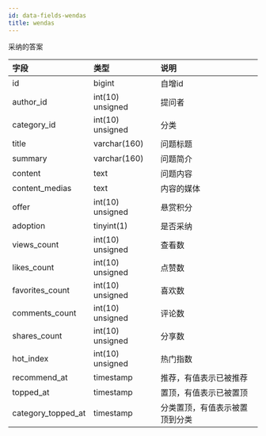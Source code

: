 ```yaml
---
id: data-fields-wendas
title: wendas
---
```


采纳的答案

| 字段 | 类型 | 说明 |
| :- | :- | :- |
| id | bigint | 自增id |
| author_id | int(10) unsigned | 提问者 |
| category_id | int(10) unsigned | 分类 |
| title | varchar(160) | 问题标题 |
| summary | varchar(160) | 问题简介 |
| content | text | 问题内容 |
| content_medias | text | 内容的媒体 |
| offer | int(10) unsigned | 悬赏积分 |
| adoption | tinyint(1) | 是否采纳 |
| views_count | int(10) unsigned | 查看数 |
| likes_count | int(10) unsigned | 点赞数 |
| favorites_count | int(10) unsigned | 喜欢数 |
| comments_count | int(10) unsigned | 评论数 |
| shares_count | int(10) unsigned | 分享数 |
| hot_index | int(10) unsigned | 热门指数 |
| recommend_at | timestamp | 推荐，有值表示已被推荐 |
| topped_at | timestamp | 置顶，有值表示已被置顶 |
| category_topped_at | timestamp | 分类置顶，有值表示被置顶到分类 |